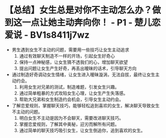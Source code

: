 # 【总结】女生总是对你不主动怎么办？做到这一点让她主动奔向你！ - P1 - 楚儿恋爱说 - BV1s8411j7wz

-   男生遇到女生不主动的问题，需要用一些技巧让女生主动追求
    1.  通过有效聊天制造不一样的开场，引起女生好奇心
    2.  保持一点神秘感，让女生猜不透我们的心，增加聊天欲望
    3.  提出问题让女生产生好奇，再丢出暧昧的话术，引导聊天方向
-   通过制造好奇调动女生情绪，让女生进入暧昧漩涡，无法自拔，最终让女生主动约会。
    1.  利用女生对兄弟的测试，制造难题，引发女生兴趣。
    2.  通过简单粗暴的方式攻陷女生心理，让女生产生失落感。
    3.  帮助大兄弟和女生制造约会机会，引导女生主动约会。
-   了解恋爱规则，掌握聊天技巧，能够轻松追到喜欢的女生，解决聊天导致女生不主动的问题。
    1.  明白女生不主动是因为不会聊天，需要改进聊天技巧。
    2.  掌握恋爱规则，了解其中奥秘，迎刃而解所有问题。
    3.  通过简单的聊天技巧吸引女生，让女生倒追你，追到喜欢的女生。
